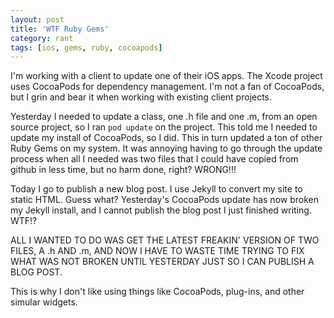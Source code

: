 ```yaml
---
layout: post
title: 'WTF Ruby Gems'
category: rant
tags: [ios, gems, ruby, cocoapods]
---
```

I'm working with a client to update one of their iOS apps. The Xcode project uses CocoaPods for dependency management. I'm not a fan of CocoaPods, but I grin and bear it when working with existing client projects.

Yesterday I needed to update a class, one .h file and one .m, from an open source project, so I ran `pod update` on the project. This told me I needed to update my install of CocoaPods, so I did. This in turn updated a ton of other Ruby Gems on my system. It was annoying having to go through the update process when all I needed was two files that I could have copied from github in less time, but no harm done, right? WRONG!!!

Today I go to publish a new blog post. I use Jekyll to convert my site to static HTML. Guess what? Yesterday's CocoaPods update has now broken my Jekyll install, and I cannot publish the blog post I just finished writing. WTF!?

ALL I WANTED TO DO WAS GET THE LATEST FREAKIN' VERSION OF TWO FILES, A .h AND .m, AND NOW I HAVE TO WASTE TIME TRYING TO FIX WHAT WAS NOT BROKEN UNTIL YESTERDAY JUST SO I CAN PUBLISH A BLOG POST.

This is why I don't like using things like CocoaPods, plug-ins, and other simular widgets.
